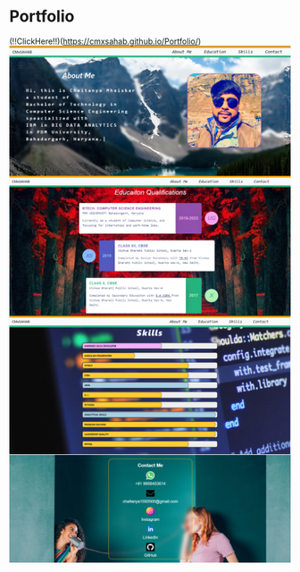 # Portfolio
(!!ClickHere!!)(https://cmxsahab.github.io/Portfolio/)
<img src="https://github.com/CMxSAHAB/Portfolio/blob/main/images/portfolio.png"
     alt="Markdown Monster icon"
     style="float: left; margin-right: 10px;" />

<img src="https://github.com/CMxSAHAB/Portfolio/blob/main/images/portfolio1.png"
     alt="Markdown Monster icon"
     style="float: left; margin-right: 10px;" />
     
<img src="https://github.com/CMxSAHAB/Portfolio/blob/main/images/portfolio2.png"
     alt="Markdown Monster icon"
     style="float: left; margin-right: 10px;" />
     
<img src="https://github.com/CMxSAHAB/Portfolio/blob/main/images/portfolio3.png"
     alt="Markdown Monster icon"
     style="float: left; margin-right: 10px;" />
